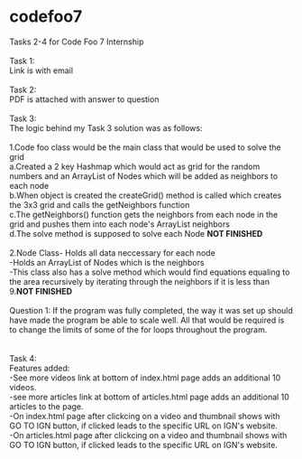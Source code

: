 # codefoo7
Tasks 2-4 for Code Foo 7 Internship</br>
</br>
Task 1:</br>
Link is with email</br>
</br>
Task 2:</br>
PDF is attached with answer to question</br>
</br>
Task 3:</br>
The logic behind my Task 3 solution was as follows:</br>
</br>
1.Code foo class would be the main class that would be used to solve the grid</br>
    a.Created a 2 key Hashmap which would act as grid for the random numbers and an ArrayList of Nodes which will be added as neighbors to each node</br>
    b.When object is created the createGrid() method is called which creates the 3x3 grid and calls the getNeighbors function</br>
    c.The getNeighbors() function gets the neighbors from each node in the grid and pushes them into each node's ArrayList neighbors</br>
    d.The solve method is supposed to solve each Node ****NOT FINISHED****</br>
    </br>
2.Node Class- Holds all data neccessary for each node</br>
   -Holds an ArrayList of Nodes which is the neighbors </br>
   -This class also has a solve method which would find equations equaling to the area recursively by iterating through the neighbors if it is less than 9.****NOT FINISHED****</br>
</br>
 Question 1: If the program was fully completed, the way it was set up should have made the program be able to scale well. All that would be required is to change the limits of some of the for loops throughout the program.</br>
</br>
</br>
Task 4:</br>
Features added:</br>
-See more videos link at bottom of index.html page adds an additional 10 videos.</br>
-see more articles link at bottom of articles.html page adds an additional 10 articles to the page.</br>
-On index.html page after clickcing on a video and thumbnail shows with GO TO IGN button, if clicked leads to the specific URL on IGN's     website.</br>
-On articles.html page after clickcing on a video and thumbnail shows with GO TO IGN button, if clicked leads to the specific URL on IGN's     website.</br>
